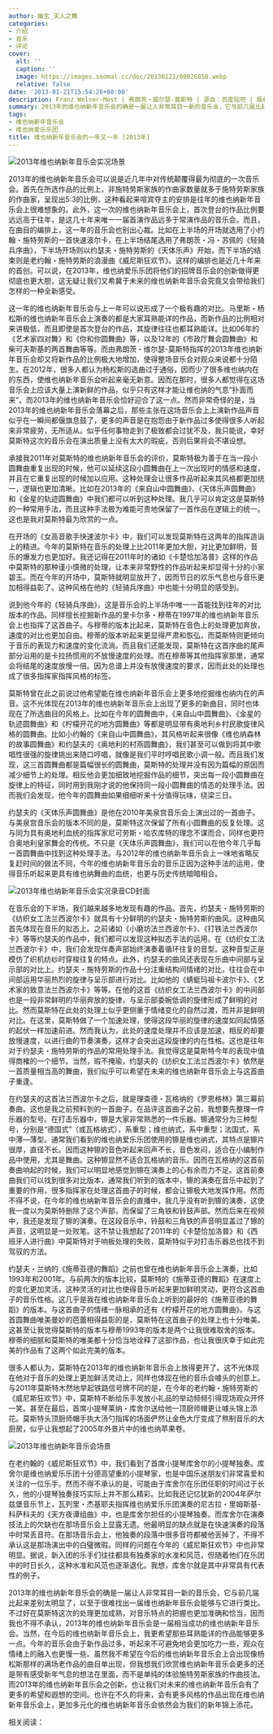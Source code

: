 ```yaml
---
author: 幽玄_天人之舞
categories:
- 介绍
- 音乐
- 评论
cover:
  alt: ''
  caption: ''
  image: https://images.soomal.cc/doc/20130121/00026850.webp
  relative: false
date: '2013-01-21T15:54:26+08:00'
description: Franz Welser-Most | 弗朗茨・威尔瑟-莫斯特 | 源自：百度贴吧 | 版权：特约 |  平均/总评分：10.00/30
summary: 2013年的维也纳新年音乐会的确是一届让人非常耳目一新的音乐会，它与前几届比起来差别太明显了，以至于很难找出一届维也纳新年音乐会能够与它进行类比。不过好在莫斯特这次的处理更加成熟，对音乐特点的把握也更加准确和恰当，因而我也不得不承认，2013年的维也纳新年音乐会是一届……
tags:
- 维也纳新年音乐会
- 维也纳爱乐乐团
title: 维也纳新年音乐会的一年又一年 [2013年]
---
```


![2013年维也纳新年音乐会实况场景](https://images.soomal.cc/doc/20130121/00026849.webp)



2013年的维也纳新年音乐会可以说是近几年中对传统颠覆得最为彻底的一次音乐会。首先在所选作品的比例上，非施特劳斯家族的作曲家数量就多于施特劳斯家族的作曲家，呈现出5:3的比例，这种看起来喧宾夺主的安排是往年的维也纳新年音乐会上很难想象的。此外，这一次的维也纳新年音乐会上，首次登台的作品比例要远远高于往年，是这几十年来唯一一届首演作品远多于常演作品的音乐会。而且，在曲目的编排上，这一年的音乐会也别出心裁。比如在上半场的开场就选用了小约翰・施特劳斯的一首快速波尔卡，在上半场结尾选用了弗朗茨・冯・苏佩的《轻骑兵序曲》，下半场开场则以约瑟夫・施特劳斯的《天体乐声》开始，而下半场的结束则是老约翰・施特劳斯的浪漫曲《威尼斯狂欢节》。这样的编排也是近几十年来的首创。可以说，在2013年，维也纳爱乐乐团将他们的招牌音乐会的创新做得更彻底也更大胆，这无疑让我们又希冀于未来的维也纳新年音乐会究竟又会带给我们怎样的一种全新感受。

这一年的维也纳新年音乐会与上一年可以说形成了一个极有趣的对比。马里斯・杨松斯的维也纳新年音乐会上演奏的都是大家耳熟能详的作品，而新作品的比例相对来讲极低，而且即使是首次登台的作品，其旋律往往也都耳熟能详。比如06年的《艺术家四对舞》和《你和你圆舞曲》等，以及12年的《市政厅舞会圆舞曲》和柴可夫斯基的两首舞曲等等。而由弗朗茨・维尔瑟-莫斯特指挥的2013年维也纳新年音乐会却又将新作品的比例极大地增加，使得整场音乐会对观众来说都十分陌生。在2012年，很多人都认为杨松斯的选曲过于通俗，因而少了很多维也纳内在的东西，使维也纳新年音乐会听起来毫无新意。因而在那时，很多人都觉得在这场音乐会上应该大量上演新鲜的作品，似乎只有这样才能让维也纳的气息“扑面而来”。而2013年的维也纳新年音乐会恰好迎合了这一点。然而非常奇怪的是，当2013年的维也纳新年音乐会落幕之后，那些主张在这场音乐会上上演新作品声音似乎在一瞬间都偃旗息鼓了，更多的声音是在抱怨由于新作品过多使得很多人听起来非常疲劳，无所适从。似乎任何事物走到了极致都会过犹不及，我只能说，幸好莫斯特这次的音乐会在演出质量上没有太大的瑕疵，否则后果将会不堪设想。

承接我2011年对莫斯特的维也纳新年音乐会的评价，莫斯特极为善于在当一段小圆舞曲重复出现的时候，他可以延续这段小圆舞曲在上一次出现时的情感和速度，并且在它重复出现的时候加以应用。这种处理会让很多作品听起来其风格都更加统一，逻辑也更加清晰。比如在2013年的《来自山中圆舞曲》、《天体乐声圆舞曲》和《金星的轨迹圆舞曲》中我们都可以听到这种处理。我几乎可以肯定这是莫斯特的一种常用手法，而且这种手法极为难能可贵地保留了一首作品在逻辑上的统一。这也是我对莫斯特最为欣赏的一点。

在开场的《女高音歌手快速波尔卡》中，我们可以发现莫斯特在这两年的指挥造诣上的精进。今年的莫斯特在音乐的处理上比2011年更加大胆，对比更加鲜明，音乐的爆发力也更加好。我还记得在2011年时的诸如《卡楚恰加洛普》这样的作品中莫斯特的那种谨小慎微的处理，让本来非常野性的作品听起来却显得十分的小家碧玉。而在今年的开场中，莫斯特就明显放开了，因而节日的欢乐气息也与音乐更加相得益彰了。这种风格在他的《轻骑兵序曲》中也能十分明显的感受到。

说到他今年的《轻骑兵序曲》，这是音乐会的上半场中唯一一首能找到往年的对比版本的作品。同样擅长挖掘新作品的里卡尔多・穆蒂在1997年的维也纳新年音乐会上也指挥了这首曲子。与穆蒂的版本比起来，莫斯特在音色上的处理更加奔放，速度的对比也更加自由。穆蒂的版本听起来更显得严肃和恢弘，而莫斯特则更倾向于音乐的表现力和速度的变化流淌。而且我们还能发现，莫斯特在这首序曲的尾声部分沿用的是卡拉扬惯用的不放慢速度的处理。而在穆蒂等其他指挥家那里，通常会将结尾的速度放慢一倍。因为总谱上并没有放慢速度的要求，因而此处的处理也成了很多指挥家指挥风格的标签。

莫斯特曾在此之前说过他希望能在维也纳新年音乐会上更多地挖掘维也纳内在的声音。这不光体现在2013年的维也纳新年音乐会上出现了更多的新曲目，同时也体现在了所选曲目的风格上。比如在今年的圆舞曲中，《来自山中圆舞曲》、《金星的轨迹圆舞曲》和《柠檬开花的地方圆舞曲》等都是明显带有奥地利乡村民歌旋律风格的圆舞曲。比如小约翰的《来自山中圆舞曲》，其风格听起来很像《维也纳森林的故事圆舞曲》和约瑟夫的《奥地利的村燕圆舞曲》，我们甚至可以做到将其中歌唱性很强的旋律挑出来随口哼唱，就像是我们平时哼唱民歌小调一般。而且我们发现，这三首圆舞曲都是篇幅很长的圆舞曲，莫斯特的处理并没有因为篇幅的原因而减少细节上的处理。相反他会更加细致地挖掘作品的细节，突出每一段小圆舞曲在旋律上的特征，同时用到我刚才说的他保持同一段小圆舞曲的情态的处理手法。因而我们会发现，他今年的圆舞曲如果细细听来十分值得玩味，绕梁三日。

约瑟夫的《天体乐声圆舞曲》是他在2010年美泉宫音乐会上演出过的一首曲子。与美泉宫音乐会的版本不同的是，莫斯特这次保留了所有小圆舞曲的反复处理。这与同为具有奥地利血统的指挥家尼可劳斯・哈农库特的理念不谋而合，同样也更符合奥地利皇家舞会的传统。不只是《天体乐声圆舞曲》，我们可以在他今年几乎每一首圆舞曲中找到这种处理手法。与2012年的维也纳新年音乐会上一味地省略反复赶时间的做法不同，今年的维也纳新年音乐会的音乐正因为这种手法的运用，使得音乐听起来更具有维也纳舞曲的血统，也更与历史传统暗暗相合。

![2013年维也纳新年音乐会实况录音CD封面](https://images.soomal.cc/doc/20121122/00024832.webp)





在音乐会的下半场，我们越来越多地发现有趣的作品。首先，约瑟夫・施特劳斯的《纺织女工法兰西波尔卡》就具有十分鲜明的约瑟夫・施特劳斯的曲风。这种曲风首先体现在音乐的拟态上。之前诸如《小磨坊法兰西波尔卡》、《打铁法兰西波尔卡》等等约瑟夫的作品中，我们都可以发现这种拟态手法的运用。在《纺织女工法兰西波尔卡》中，我们会发现伴奏声部始终演奏着循环往复的音型。这种音型正是模仿了织机纺纱时穿梭往复的特点。此外，约瑟夫的曲风还表现在乐曲中间部与呈示部的对比上。约瑟夫・施特劳斯的作品十分注重结构间情绪的对比，往往会在中间部运用华丽热烈的旋律与呈示部进行对比。比如他的《蜻蜓玛祖卡波尔卡》、《艺术家的致意法兰西波尔卡》等等。在他的这首《纺织女工法兰西波尔卡》的中间部也是一段非常鲜明的华丽奔放的旋律，与呈示部委婉低调的旋律形成了鲜明的对比。然而莫斯特在此处的处理上似乎更侧重于情绪变化的自然过渡，而并非是鲜明对比。在这里，莫斯特做了一个加速处理，使得这段华丽的旋律的速度如同起情感的起伏一样加速前进。然而我认为，此处的速度处理并不应该是加速，相反的却要放慢速度，以进行曲的节奏演奏，这样才会突出这段旋律的内在性格。这也是往年对于约瑟夫・施特劳斯的作品的常用处理手法。我觉得这是莫斯特今年的表现中值得商榷的一个细节。当然，瑕不掩瑜，约瑟夫的《纺织女工法兰西波尔卡》依然是一首质量相当高的舞曲，我们似乎可以希望在未来的维也纳新年音乐会上与这首曲子重逢。

在约瑟夫的这首法兰西波尔卡之后，就是理查德・瓦格纳的《罗恩格林》第三幕前奏曲。这也是我之前预料到的一首曲子。在品评这首曲子之前，我想要先整理一件乐器的型号。在打击乐器中，镲是大家非常熟悉的一件乐器。镲通常分为三种型号，分别是“德国式”（或瓦格纳式），系重型；维也纳式，系中重型；法国式，系中薄―薄型。通常我们看到的维也纳爱乐乐团使用的镲是维也纳式，其特点是镲片很厚，直径不长。因而这种镲的音色听起来回声不长，音色发闷，适合在小编制作品中使用，尤其是舞曲。这种镲显然不适合瓦格纳的音乐。因而在瓦格纳的这首前奏曲响起的时候，我们可以明显地感觉到镲在演奏上的心有余而力不足。这首前奏曲我们可以找到很多对比版本，通常我们听到的版本中，镲的演奏在音乐中起到了重要的作用，很多指挥家在处理这首曲子的时候，都会让镲极大地发挥作用。然而不得不说，在今年的维也纳新年音乐会的直播中，我几乎没有听到镲的演奏，这使我一度以为莫斯特删除了这个声部，而保留了三角铁和铃鼓声部。然而后来在视频中，我还是发现了镲的演奏。在这段音乐中，铃鼓和三角铁的声音明显盖过了镲的声音，这明显是一处败笔。这不禁让我想起了2011年的《卡楚恰加洛普》和《西班牙人进行曲》中莫斯特对于响板处理的失败，莫斯特似乎对打击乐器总也找不到驾驭的方法。

约瑟夫・兰纳的《施蒂亚德的舞蹈》之前也曾在维也纳新年音乐会上演奏，比如1993年和2001年。与前两次的版本比较，莫斯特的《施蒂亚德的舞蹈》在速度上的变化更加灵活，这种灵活的对比也使得音乐听起来更加鲜明灵动，更符合这首曲子的音乐性格。这几乎是我在维也纳新年音乐会上听到的最好的《施蒂亚德的舞蹈》的版本。与这首曲子的情绪一脉相承的还有《柠檬开花的地方圆舞曲》。与这首圆舞曲唯美曼妙的芭蕾相得益彰的是，莫斯特在这首曲子的处理上也十分唯美。这甚至让我觉得莫斯特的版本与穆蒂1993年的版本是两个让我很难取舍的版本。穆蒂的细腻和莫斯特的唯美都十分恰当地诠释了这部作品，也让我很庆幸于如此完美的作品有了这两个如此完美的版本。

很多人都认为，莫斯特在2013年的维也纳新年音乐会上放得更开了。这不光体现在他对于音乐的处理上更加鲜活灵动上，同样也体现在他的音乐会噱头的创意上。与2011年莫斯特木然地举起铁路信号牌不同的是，在今年的老约翰・施特劳斯的《威尼斯狂欢节》中，莫斯特不断给乐手发放小礼品的举动频频引得现场观众开怀一笑。甚至在最后，首席小提琴莱纳・库舍尔送给他一顶厨师帽更让噱头锦上添花。莫斯特头顶厨师帽手执大汤勺指挥的场面俨然让金色大厅变成了熬制音乐的大厨房，似乎让我想起了2005年外景片中的维也纳苹果卷。

![2013年维也纳新年音乐会场景](https://images.soomal.cc/doc/20130123/00026902.webp)





在老约翰的《威尼斯狂欢节》中，我们看到了首席小提琴库舍尔的小提琴独奏。库舍尔是维也纳爱乐乐团十分德高望重的小提琴家，也是中国乐迷朋友们非常喜爱和关注的一位乐手。然而不得不承认的是，可能由于库舍尔在乐团任职的时间过于长久，他的小提琴独奏技巧实际上并不那么精彩。比如我还记忆犹新的2004年萨尔兹堡音乐节上，瓦列里・杰基耶夫指挥维也纳爱乐乐团演奏的尼古拉・里姆斯基-科萨科夫的《天方夜谭组曲》中，也是库舍尔担任的小提琴独奏。而库舍尔在演奏技法上的欠缺也在那场音乐会上显露无遗。他最明显的缺点就是在快速演奏的段落中时常丢音符。在那场音乐会上，他独奏的段落中很多音符都被他丢掉了，不得不承认这是那场演出中的白璧微瑕。同样的问题在今年的《威尼斯狂欢节》中也非常明显。据说，新入团的乐手们往往都具有独奏家的水准和风范，但随着他们在乐团中的时日长久，这种水准和风范也逐渐退化。我想，库舍尔就是其中非常具有代表性的例子。

2013年的维也纳新年音乐会的确是一届让人非常耳目一新的音乐会，它与前几届比起来差别太明显了，以至于很难找出一届维也纳新年音乐会能够与它进行类比。不过好在莫斯特这次的处理更加成熟，对音乐特点的把握也更加准确和恰当，因而我也不得不承认，2013年的维也纳新年音乐会是一届相当成功的维也纳新年音乐会。当然，在今后的维也纳新年音乐会上，我更希望那些耳熟能详的作品能够更多一点。今年的音乐会由于新作品过多，听起来不可避免地会更加吃力一些，观众在情绪上的融入也更慢一些。虽然我不希望在今后的维也纳新年音乐会上会出现像杨松斯那样的满场老作品的曲目单出现，但我想我们欣赏维也纳新年音乐会更多的还是带有感受新年气息的想法在里面，而不是单纯的体验施特劳斯家族的作曲技法。而2013年的维也纳新年音乐会之创新，也让我们对未来的维也纳新年音乐会有了更多的希望和遐想的空间。也许在不久的将来，会有更多风格的作品出现在维也纳新年音乐会上，更加多元化的维也纳新年音乐会依然会为我们的新年锦上添花。

相关阅读：